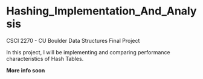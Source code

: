 # Hashing_Implementation_And_Analysis
CSCI 2270 - CU Boulder Data Structures Final Project

In this project, I will be implementing and comparing performance characteristics of Hash Tables.

<b>More info soon<b>
